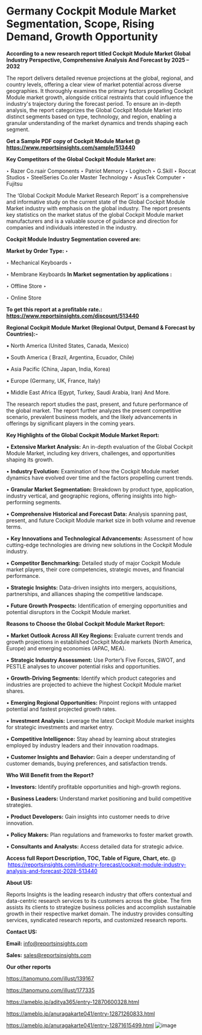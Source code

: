 # Germany Cockpit Module Market Segmentation, Scope, Rising Demand, Growth Opportunity 

<strong>According to a new research report titled Cockpit Module Market Global Industry Perspective, Comprehensive Analysis And Forecast by 2025 – 2032</strong>

The report delivers detailed revenue projections at the global, regional, and country levels, offering a clear view of market potential across diverse geographies. It thoroughly examines the primary factors propelling Cockpit Module market growth, alongside critical restraints that could influence the industry's trajectory during the forecast period. To ensure an in-depth analysis, the report categorizes the Global Cockpit Module Market into distinct segments based on type, technology, and region, enabling a granular understanding of the market dynamics and trends shaping each segment.

<strong>Get a Sample PDF copy of Cockpit Module Market </strong><strong>@<a href=https://www.reportsinsights.com/sample/513440 style=color:#0000ff;> https://www.reportsinsights.com/sample/513440</a></strong></font>

<strong>Key Competitors of the Global Cockpit Module Market are:</strong>

‣ Razer Co.rsair Components
‣ Patriot Memory
‣ Logitech
‣ G.Skill
‣ Roccat Studios
‣ SteelSeries Co.oler Master Technology
‣ AsusTek Computer
‣ Fujitsu

The ‘Global Cockpit Module Market Research Report’ is a comprehensive and informative study on the current state of the Global Cockpit Module Market industry with emphasis on the global industry. The report presents key statistics on the market status of the global Cockpit Module market manufacturers and is a valuable source of guidance and direction for companies and individuals interested in the industry.

<strong>Cockpit Module Industry Segmentation covered are:</strong>

<strong>Market by Order Type: </strong>
‣ 

‣ Mechanical Keyboards
‣ 

‣ Membrane Keyboards
<strong>In Market segmentation by applications :</strong>

‣ Offline Store
‣ 

‣ Online Store

<strong>To get this report at a profitable rate.: <a href=https://www.reportsinsights.com/discount/513440 style=color:#0000ff;>https://www.reportsinsights.com/discount/513440</a></strong></font>

<strong>Regional Cockpit Module Market (Regional Output, Demand &amp; Forecast by Countries):-</strong>

• North America (United States, Canada, Mexico)

• South America ( Brazil, Argentina, Ecuador, Chile)

• Asia Pacific (China, Japan, India, Korea)

• Europe (Germany, UK, France, Italy)

• Middle East Africa (Egypt, Turkey, Saudi Arabia, Iran) And More.

The research report studies the past, present, and future performance of the global market. The report further analyzes the present competitive scenario, prevalent business models, and the likely advancements in offerings by significant players in the coming years.

<strong>Key Highlights of the Global Cockpit Module Market Report:</strong>

• <strong>Extensive Market Analysis:</strong> An in-depth evaluation of the Global Cockpit Module Market, including key drivers, challenges, and opportunities shaping its growth.

• <strong>Industry Evolution:</strong> Examination of how the Cockpit Module market dynamics have evolved over time and the factors propelling current trends.

• <strong>Granular Market Segmentation:</strong> Breakdown by product type, application, industry vertical, and geographic regions, offering insights into high-performing segments.

• <strong>Comprehensive Historical and Forecast Data:</strong> Analysis spanning past, present, and future Cockpit Module market size in both volume and revenue terms.

• <strong>Key Innovations and Technological Advancements:</strong> Assessment of how cutting-edge technologies are driving new solutions in the Cockpit Module industry.

• <strong>Competitor Benchmarking:</strong> Detailed study of major Cockpit Module market players, their core competencies, strategic moves, and financial performance.

• <strong>Strategic Insights:</strong> Data-driven insights into mergers, acquisitions, partnerships, and alliances shaping the competitive landscape.

• <strong>Future Growth Prospects:</strong> Identification of emerging opportunities and potential disruptors in the Cockpit Module market.

<strong>Reasons to Choose the Global Cockpit Module Market Report:</strong>

• <strong>Market Outlook Across All Key Regions:</strong> Evaluate current trends and growth projections in established Cockpit Module markets (North America, Europe) and emerging economies (APAC, MEA).

• <strong>Strategic Industry Assessment:</strong> Use Porter’s Five Forces, SWOT, and PESTLE analyses to uncover potential risks and opportunities.

• <strong>Growth-Driving Segments:</strong> Identify which product categories and industries are projected to achieve the highest Cockpit Module market shares.

• <strong>Emerging Regional Opportunities:</strong> Pinpoint regions with untapped potential and fastest projected growth rates.

• <strong>Investment Analysis:</strong> Leverage the latest Cockpit Module market insights for strategic investments and market entry.

• <strong>Competitive Intelligence:</strong> Stay ahead by learning about strategies employed by industry leaders and their innovation roadmaps.

• <strong>Customer Insights and Behavior:</strong> Gain a deeper understanding of customer demands, buying preferences, and satisfaction trends.

<strong>Who Will Benefit from the Report?</strong>

• <strong>Investors:</strong> Identify profitable opportunities and high-growth regions.

• <strong>Business Leaders:</strong> Understand market positioning and build competitive strategies.

• <strong>Product Developers:</strong> Gain insights into customer needs to drive innovation.

• <strong>Policy Makers:</strong> Plan regulations and frameworks to foster market growth.

• <strong>Consultants and Analysts:</strong> Access detailed data for strategic advice.
</ul>
<strong>Access full Report Description, TOC, Table of Figure, Chart, etc. </strong>@  <a href=https://reportsinsights.com/industry-forecast/cockpit-module-industry-analysis-and-forecast-2028-513440 style=color:#0000ff;>https://reportsinsights.com/industry-forecast/cockpit-module-industry-analysis-and-forecast-2028-513440</a></font>

<strong><strong>About US</strong>:</strong>

Reports Insights is the leading research industry that offers contextual and data-centric research services to its customers across the globe. The firm assists its clients to strategize business policies and accomplish sustainable growth in their respective market domain. The industry provides consulting services, syndicated research reports, and customized research reports.

<strong>Contact US:</strong>

<p class=""""><b>Email:</b> <a href=mailto:info@reportsinsights.com>info@reportsinsights.com</a></p>
<p class=""""><b>Sales:</b> <a href=mailto:sales@reportsinsights.com>sales@reportsinsights.com</a></p>

<strong>Our other reports</strong>

<a href=https://tanomuno.com/illust/139167>https://tanomuno.com/illust/139167</a>

<a href=https://tanomuno.com/illust/177335>https://tanomuno.com/illust/177335</a>

<a href=https://ameblo.jp/aditya365/entry-12870600328.html>https://ameblo.jp/aditya365/entry-12870600328.html</a>

<a href=https://ameblo.jp/anuragakarte041/entry-12871260833.html>https://ameblo.jp/anuragakarte041/entry-12871260833.html</a>

<a href=https://ameblo.jp/anuragakarte041/entry-12871615499.html>https://ameblo.jp/anuragakarte041/entry-12871615499.html</a>
![image](https://github.com/user-attachments/assets/606ed2de-45e9-4531-86d3-f29827a1dff8)
